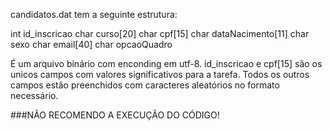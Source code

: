 candidatos.dat tem a seguinte estrutura:

int id_inscricao
char curso[20]
char cpf[15]
char dataNacimento[11]
char sexo
char email[40]
char opcaoQuadro

É um arquivo binário com enconding em utf-8. id_inscricao e cpf[15] são os unicos campos com valores significativos para a tarefa. Todos os outros campos estão preenchidos com caracteres aleatórios no formato necessário.

###NÃO RECOMENDO A EXECUÇÃO DO CÓDIGO!